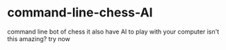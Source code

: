 # command-line-chess-AI
command line bot of chess
it also have AI to play with your computer
isn't this amazing? try now
